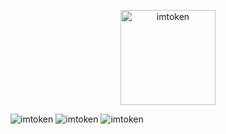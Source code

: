 <p align="center">
<img src="https://mtokens.im/static/picture/imTokenLogo.svg" alt="imtoken" width="152.23">
</p>

<img src="https://mtokens.im/static/picture/banner.png" alt="imtoken">
<img src="https://mtokens.im/static/picture/app-store.svg" alt="imtoken">
<img src="https://mtokens.im/static/picture/apk-en.svg" alt="imtoken">
